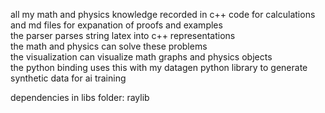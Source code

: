 all my math and physics knowledge recorded in c++ code for calculations and md files for expanation of proofs and examples  
the parser parses string latex into c++ representations  
the math and physics can solve these problems  
the visualization can visualize math graphs and physics objects  
the python binding uses this with my datagen python library to generate synthetic data for ai training  

dependencies in libs folder: 
raylib
